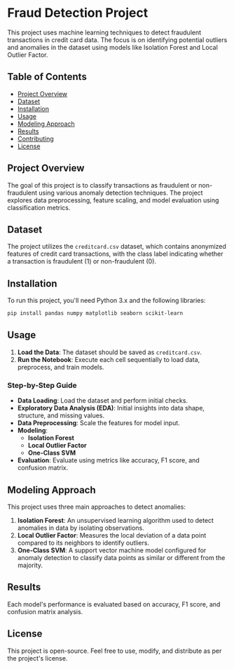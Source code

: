 # Fraud Detection Project

This project uses machine learning techniques to detect fraudulent transactions in credit card data. The focus is on identifying potential outliers and anomalies in the dataset using models like Isolation Forest and Local Outlier Factor.

## Table of Contents
- [Project Overview](#project-overview)
- [Dataset](#dataset)
- [Installation](#installation)
- [Usage](#usage)
- [Modeling Approach](#modeling-approach)
- [Results](#results)
- [Contributing](#contributing)
- [License](#license)

## Project Overview
The goal of this project is to classify transactions as fraudulent or non-fraudulent using various anomaly detection techniques. The project explores data preprocessing, feature scaling, and model evaluation using classification metrics.

## Dataset
The project utilizes the `creditcard.csv` dataset, which contains anonymized features of credit card transactions, with the class label indicating whether a transaction is fraudulent (1) or non-fraudulent (0).

## Installation
To run this project, you'll need Python 3.x and the following libraries:
```bash
pip install pandas numpy matplotlib seaborn scikit-learn
```
## Usage
1. **Load the Data**: The dataset should be saved as `creditcard.csv`.
2. **Run the Notebook**: Execute each cell sequentially to load data, preprocess, and train models.

### Step-by-Step Guide
- **Data Loading**: Load the dataset and perform initial checks.
- **Exploratory Data Analysis (EDA)**: Initial insights into data shape, structure, and missing values.
- **Data Preprocessing**: Scale the features for model input.
- **Modeling**: 
    - **Isolation Forest**
    - **Local Outlier Factor**
    - **One-Class SVM**
- **Evaluation**: Evaluate using metrics like accuracy, F1 score, and confusion matrix.

## Modeling Approach
This project uses three main approaches to detect anomalies:

1. **Isolation Forest**: An unsupervised learning algorithm used to detect anomalies in data by isolating observations.
2. **Local Outlier Factor**: Measures the local deviation of a data point compared to its neighbors to identify outliers.
3. **One-Class SVM**: A support vector machine model configured for anomaly detection to classify data points as similar or different from the majority.

## Results
Each model's performance is evaluated based on accuracy, F1 score, and confusion matrix analysis.

## License
This project is open-source. Feel free to use, modify, and distribute as per the project's license.
